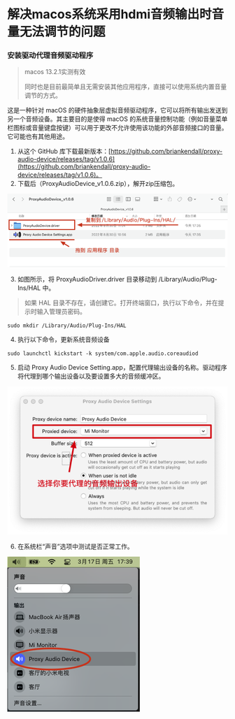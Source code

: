# 解决macos系统采用hdmi音频输出时音量无法调节的问题



### 安装驱动代理音频驱动程序

>   macos 13.2.1实测有效
>
>   同时也是目前最简单且无需安装其他应用程序，直接可以使用系统内置音量调节的方式。

这是一种针对 macOS 的硬件抽象层虚拟音频驱动程序，它可以将所有输出发送到另一个音频设备。其主要目的是使得 macOS 的系统音量控制功能（例如音量菜单栏图标或音量键盘按键）可以用于更改不允许使用该功能的外部音频接口的音量。它可能也有其他用途。

1.   从这个 GitHub 库下载最新版本：[https://github.com/briankendall/proxy-audio-device/releases/tag/v1.0.6](https://github.com/briankendall/proxy-audio-device/releases/tag/v1.0.6)。
2.   下载后（ProxyAudioDevice_v1.0.6.zip），解开zip压缩包。

![Xnip2023-03-17_17-38-57](./assets/Xnip2023-03-17_17-38-57.png)

3.   如图所示，将 ProxyAudioDriver.driver 目录移动到 /Library/Audio/Plug-Ins/HAL 中。

>   如果 HAL 目录不存在，请创建它。打开终端窗口，执行以下命令，并在提示时输入管理员密码。

```	shell
sudo mkdir /Library/Audio/Plug-Ins/HAL
```

4.   执行以下命令，更新系统音频设备

``` shell
sudo launchctl kickstart -k system/com.apple.audio.coreaudiod 
```

5.   启动 Proxy Audio Device Setting.app，配置代理输出设备的名称。驱动程序将代理到哪个输出设备以及要设置多大的音频缓冲区。

![Xnip2023-03-17_17-40-07](./assets/Xnip2023-03-17_17-40-07.png)

6.   在系统栏“声音”选项中测试是否正常工作。

![Xnip2023-03-17_17-39-19](./assets/Xnip2023-03-17_17-39-19.png)